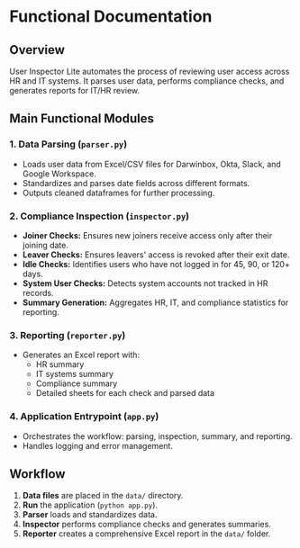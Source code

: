 # Functional Documentation

## Overview
User Inspector Lite automates the process of reviewing user access across HR and IT systems. It parses user data, performs compliance checks, and generates reports for IT/HR review.

## Main Functional Modules

### 1. Data Parsing (`parser.py`)
- Loads user data from Excel/CSV files for Darwinbox, Okta, Slack, and Google Workspace.
- Standardizes and parses date fields across different formats.
- Outputs cleaned dataframes for further processing.

### 2. Compliance Inspection (`inspector.py`)
- **Joiner Checks:** Ensures new joiners receive access only after their joining date.
- **Leaver Checks:** Ensures leavers' access is revoked after their exit date.
- **Idle Checks:** Identifies users who have not logged in for 45, 90, or 120+ days.
- **System User Checks:** Detects system accounts not tracked in HR records.
- **Summary Generation:** Aggregates HR, IT, and compliance statistics for reporting.

### 3. Reporting (`reporter.py`)
- Generates an Excel report with:
  - HR summary
  - IT systems summary
  - Compliance summary
  - Detailed sheets for each check and parsed data

### 4. Application Entrypoint (`app.py`)
- Orchestrates the workflow: parsing, inspection, summary, and reporting.
- Handles logging and error management.

## Workflow
1. **Data files** are placed in the `data/` directory.
2. **Run** the application (`python app.py`).
3. **Parser** loads and standardizes data.
4. **Inspector** performs compliance checks and generates summaries.
5. **Reporter** creates a comprehensive Excel report in the `data/` folder. 